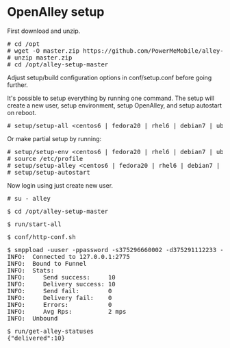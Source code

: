 # OpenAlley setup

First download and unzip.

<pre>
# cd /opt
# wget -O master.zip https://github.com/PowerMeMobile/alley-setup/archive/master.zip
# unzip master.zip
# cd /opt/alley-setup-master
</pre>

Adjust setup/build configuration options in conf/setup.conf before going further.

It's possible to setup everything by running one command.
The setup will create a new user, setup environment, setup OpenAlley, and setup autostart on reboot.

<pre>
# setup/setup-all &lt;centos6 | fedora20 | rhel6 | debian7 | ubuntu10.04| ubuntu12.04 | arch&gt;
</pre>

Or make partial setup by running:
<pre>
# setup/setup-env &lt;centos6 | fedora20 | rhel6 | debian7 | ubuntu10.04| ubuntu12.04 | arch&gt;
# source /etc/profile
# setup/setup-alley &lt;centos6 | fedora20 | rhel6 | debian7 | ubuntu10.04| ubuntu12.04 | arch&gt;
# setup/setup-autostart
</pre>

Now login using just create new user.

<pre>
# su - alley
</pre>

<pre>
$ cd /opt/alley-setup-master
</pre>

<pre>
$ run/start-all
</pre>

<pre>
$ conf/http-conf.sh
</pre>

<pre>
$ smppload -uuser -ppassword -s375296660002 -d375291112233 -c10 -D -v
INFO:  Connected to 127.0.0.1:2775
INFO:  Bound to Funnel
INFO:  Stats:
INFO:     Send success:     10
INFO:     Delivery success: 10
INFO:     Send fail:        0
INFO:     Delivery fail:    0
INFO:     Errors:           0
INFO:     Avg Rps:          2 mps
INFO:  Unbound
</pre>

<pre>
$ run/get-alley-statuses
{"delivered":10}
</pre>
